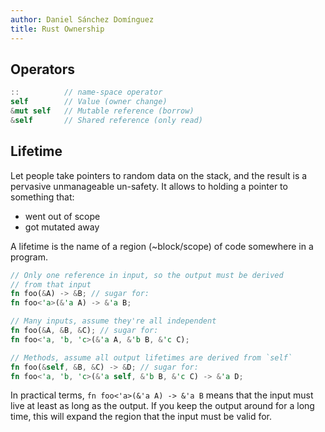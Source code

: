 ```yaml
---
author: Daniel Sánchez Domínguez
title: Rust Ownership
---
```


## Operators

```rust
::          // name-space operator
self        // Value (owner change)
&mut self   // Mutable reference (borrow)                               
&self       // Shared reference (only read)
```

## Lifetime

Let people take pointers to random data on the stack, and the result
is a pervasive unmanageable un-safety. It allows to holding a pointer
to something that:

- went out of scope
- got mutated away

A lifetime is the name of a region (~block/scope) of code somewhere in 
a program.

```rust
// Only one reference in input, so the output must be derived
// from that input
fn foo(&A) -> &B; // sugar for:
fn foo<'a>(&'a A) -> &'a B;

// Many inputs, assume they're all independent
fn foo(&A, &B, &C); // sugar for:
fn foo<'a, 'b, 'c>(&'a A, &'b B, &'c C);

// Methods, assume all output lifetimes are derived from `self`
fn foo(&self, &B, &C) -> &D; // sugar for:
fn foo<'a, 'b, 'c>(&'a self, &'b B, &'c C) -> &'a D;
```

In practical terms, `fn foo<'a>(&'a A) -> &'a B` means that the input
must live at least as long as the output. If you keep the output
around for a long time, this will expand the region that the input
must be valid for.
